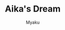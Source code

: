 --- 
slug: "aika-s-dream"
title: "Aika's Dream"
publishdate: "2018-12-09"
src: "https://365manga.net/manga/aika-s-dream"
author: "Myaku"
image: "https://data.365manga.net/images/thumbnails/32887-aika-s-dream.jpg"
tags: ["Drama","Slice of life"]
chapters: ["Chapter 3: Mirror ","Chapter 2: Shattered ","Chapter 1: Smile"]
chapterlinks: ["https://365manga.net/aika-s-dream/chapter-3.html","https://365manga.net/aika-s-dream/chapter-2.html","https://365manga.net/aika-s-dream/chapter-1.html"]
description: "Aika's Dream manga summary: Aika no Yume is about a cute little creature who is negative and melancholic on the inside. She usually has nightmares about her many fears, entering her psyche and her personal self."
---